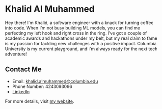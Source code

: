 # Khalid Al Muhammed

Hey there! I'm Khalid, a software engineer with a knack for turning coffee into code. When I’m not busy building ML models, you can find me perfecting my left hook and right cross in the ring. I've got a couple of academic awards and hackathons under my belt, but my real claim to fame is my passion for tackling new challenges with a positive impact. Columbia University is my current playground, and I'm always ready for the next tech adventure!

## Contact Me
- Email: khalid.almuhammed@columbia.edu
- Phone Number: 4243093096
- [LinkedIn](https://www.linkedin.com/in/khalid-mahmoud-almohammed/)

For more details, visit [my website](https://kalmuhammed.me).
